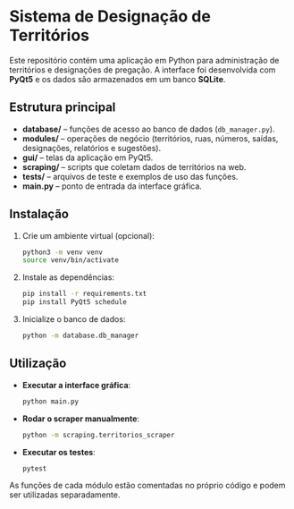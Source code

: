 # Sistema de Designação de Territórios

Este repositório contém uma aplicação em Python para administração de territórios e designações de pregação. A interface foi desenvolvida com **PyQt5** e os dados são armazenados em um banco **SQLite**.

## Estrutura principal

- **database/** &ndash; funções de acesso ao banco de dados (`db_manager.py`).
- **modules/** &ndash; operações de negócio (territórios, ruas, números, saídas, designações, relatórios e sugestões).
- **gui/** &ndash; telas da aplicação em PyQt5.
- **scraping/** &ndash; scripts que coletam dados de territórios na web.
- **tests/** &ndash; arquivos de teste e exemplos de uso das funções.
- **main.py** &ndash; ponto de entrada da interface gráfica.

## Instalação

1. Crie um ambiente virtual (opcional):
   ```bash
   python3 -m venv venv
   source venv/bin/activate
   ```
2. Instale as dependências:
   ```bash
   pip install -r requirements.txt
   pip install PyQt5 schedule
   ```
3. Inicialize o banco de dados:
   ```bash
   python -m database.db_manager
   ```

## Utilização

- **Executar a interface gráfica**:
  ```bash
  python main.py
  ```
- **Rodar o scraper manualmente**:
  ```bash
  python -m scraping.territorios_scraper
  ```
- **Executar os testes**:
  ```bash
  pytest
  ```

As funções de cada módulo estão comentadas no próprio código e podem ser utilizadas separadamente.